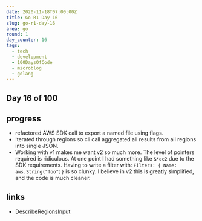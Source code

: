 ```yaml
---
date: 2020-11-18T07:00:00Z
title: Go R1 Day 16
slug: go-r1-day-16
area: go
round: 1
day_counter: 16
tags:
  - tech
  - development
  - 100DaysOfCode
  - microblog
  - golang
---
```


## Day 16 of 100

## progress

- refactored AWS SDK call to export a named file using flags.
- Iterated through regions so cli call aggregated all results from all regions into single JSON.
- Working with v1 makes me want v2 so much more.
The level of pointers required is ridiculous.
At one point I had something like `&*ec2` due to the SDK requirements.
Having to write a filter with: `Filters: { Name: aws.String("foo")}` is so clunky.
I believe in v2 this is greatly simplified, and the code is much cleaner.

## links

- [DescribeRegionsInput](https://pkg.go.dev/github.com/aws/aws-sdk-go@v1.35.31/service/ec2#DescribeRegionsInput.GoString)
